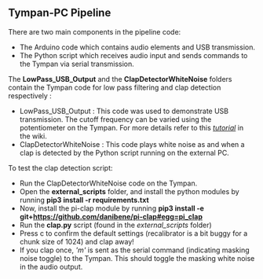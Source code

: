 ## Tympan-PC Pipeline

There are two main components in the pipeline code: 
 - The Arduino code which contains audio elements and USB transmission. 
 - The Python script which receives audio input and sends commands to the Tympan via serial transmission. 
 
The **LowPass_USB_Output** and the **ClapDetectorWhiteNoise** folders contain the Tympan code for low pass filtering and clap detection respectively :
 - LowPass_USB_Output : This code was used to demonstrate USB transmission. The cutoff frequency can be varied using the potentiometer on the Tympan. For more details refer to this *[tutorial](https://gitlab.critias.ca/critias_projects/stage/stage_nithin_raj/try/-/wikis/Transmitting-Audio-From-the-Tympan-to-a-PC)* in the wiki.
 - ClapDetectorWhiteNoise : This code plays white noise as and when a clap is detected by the Python script running on the external PC. 
 
To test the clap detection script:
 * Run the ClapDetectorWhiteNoise code on the Tympan. 
 * Open the **external_scripts** folder, and install the python modules by running **pip3 install -r requirements.txt**
 * Now, install the pi-clap module by running **pip3 install -e git+https://github.com/danibene/pi-clap#egg=pi_clap**
 * Run the **clap.py** script (found in the *external_scripts* folder) 
 * Press c to confirm the default settings (recalibrator is a bit buggy for a chunk size of 1024) and clap away!
 * If you clap once, *'m'* is sent as the serial command (indicating masking noise toggle) to the Tympan. This should toggle the masking white noise in the audio output.  
